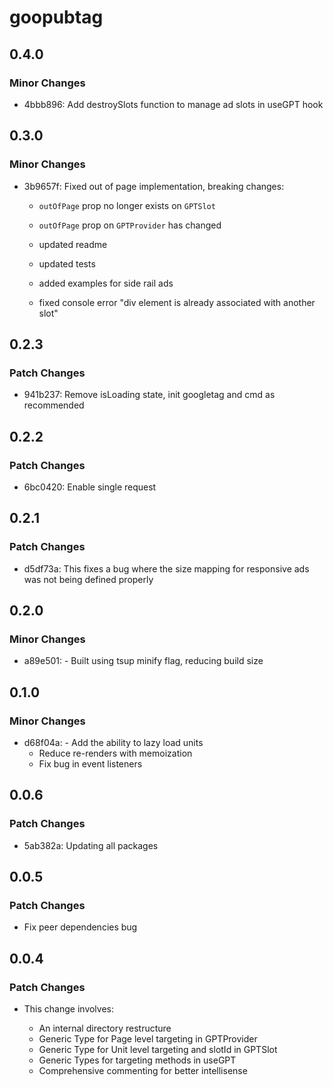 # goopubtag

## 0.4.0

### Minor Changes

- 4bbb896: Add destroySlots function to manage ad slots in useGPT hook

## 0.3.0

### Minor Changes

- 3b9657f: Fixed out of page implementation, breaking changes:

  - `outOfPage` prop no longer exists on `GPTSlot`
  - `outOfPage` prop on `GPTProvider` has changed

  - updated readme
  - updated tests
  - added examples for side rail ads
  - fixed console error "div element is already associated with another slot"

## 0.2.3

### Patch Changes

- 941b237: Remove isLoading state, init googletag and cmd as recommended

## 0.2.2

### Patch Changes

- 6bc0420: Enable single request

## 0.2.1

### Patch Changes

- d5df73a: This fixes a bug where the size mapping for responsive ads was not being defined properly

## 0.2.0

### Minor Changes

- a89e501: - Built using tsup minify flag, reducing build size

## 0.1.0

### Minor Changes

- d68f04a: - Add the ability to lazy load units
  - Reduce re-renders with memoization
  - Fix bug in event listeners

## 0.0.6

### Patch Changes

- 5ab382a: Updating all packages

## 0.0.5

### Patch Changes

- Fix peer dependencies bug

## 0.0.4

### Patch Changes

- This change involves:

  - An internal directory restructure
  - Generic Type for Page level targeting in GPTProvider
  - Generic Type for Unit level targeting and slotId in GPTSlot
  - Generic Types for targeting methods in useGPT
  - Comprehensive commenting for better intellisense

